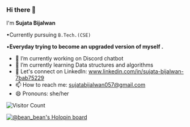 ### Hi there 👋


I'm **Sujata Bijalwan**

•Currently pursuing `B.Tech.(CSE)`

•**Everyday trying to become an upgraded version of myself .**

- 🔭 I’m currently working on Discord chatbot 
- 🌱 I’m currently learning Data structures and algorithms 
- 💬 Let's connect on LinkedIn: www.linkedin.com/in/sujata-bijalwan-7bab75229
- 📫 How to reach me: sujatabijalwan057@gmail.com
- 😄 Pronouns: she/her


![Visitor Count](https://profile-counter.glitch.me/Sujata005/count.svg)

[![@bean_bean's Holopin board](https://holopin.io/api/user/board?user=bean_bean)](https://holopin.io/@bean_bean)
